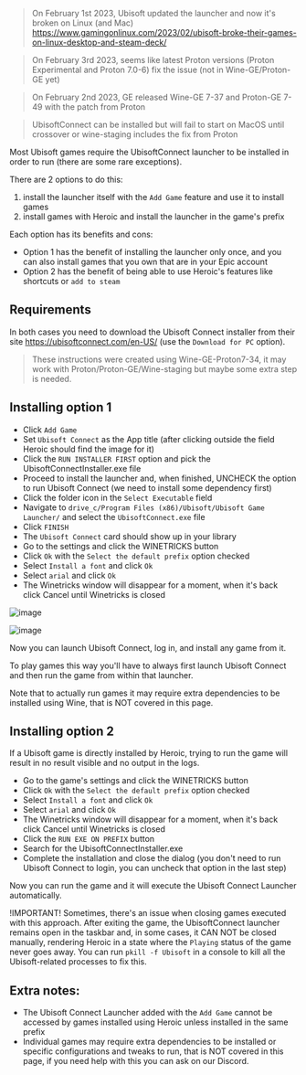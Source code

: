 > On February 1st 2023, Ubisoft updated the launcher and now it's broken on Linux (and Mac) https://www.gamingonlinux.com/2023/02/ubisoft-broke-their-games-on-linux-desktop-and-steam-deck/

> On February 3rd 2023, seems like latest Proton versions (Proton Experimental and Proton 7.0-6) fix the issue (not in Wine-GE/Proton-GE yet)

> On February 2nd 2023, GE released Wine-GE 7-37 and Proton-GE 7-49 with the patch from Proton

> UbisoftConnect can be installed but will fail to start on MacOS until crossover or wine-staging includes the fix from Proton


Most Ubisoft games require the UbisoftConnect launcher to be installed in order to run (there are some rare exceptions).

There are 2 options to do this:
1. install the launcher itself with the `Add Game` feature and use it to install games
2. install games with Heroic and install the launcher in the game's prefix

Each option has its benefits and cons:
- Option 1 has the benefit of installing the launcher only once, and you can also install games that you own that are in your Epic account
- Option 2 has the benefit of being able to use Heroic's features like shortcuts or `add to steam`

## Requirements

In both cases you need to download the Ubisoft Connect installer from their site https://ubisoftconnect.com/en-US/ (use the `Download for PC` option).

> These instructions were created using Wine-GE-Proton7-34, it may work with Proton/Proton-GE/Wine-staging but maybe some extra step is needed.

## Installing option 1

- Click `Add Game`
- Set `Ubisoft Connect` as the App title (after clicking outside the field Heroic should find the image for it)
- Click the `RUN INSTALLER FIRST` option and pick the UbisoftConnectInstaller.exe file
- Proceed to install the launcher and, when finished, UNCHECK the option to run Ubisoft Connect (we need to install some dependency first)
- Click the folder icon in the `Select Executable` field
- Navigate to `drive_c/Program Files (x86)/Ubisoft/Ubisoft Game Launcher/` and select the `UbisoftConnect.exe` file
- Click `FINISH`
- The `Ubisoft Connect` card should show up in your library
- Go to the settings and click the WINETRICKS button
- Click `Ok` with the `Select the default prefix` option checked
- Select `Install a font` and click `Ok`
- Select `arial` and click `Ok`
- The Winetricks window will disappear for a moment, when it's back click Cancel until Winetricks is closed

![image](https://user-images.githubusercontent.com/188464/212219501-b1c0e14c-9369-463d-83cf-2a3a10f279e1.png)

![image](https://user-images.githubusercontent.com/188464/212219557-676d7d10-0122-49ee-99bf-a4ad5bd7c1d4.png)

Now you can launch Ubisoft Connect, log in, and install any game from it.

To play games this way you'll have to always first launch Ubisoft Connect and then run the game from within that launcher.

Note that to actually run games it may require extra dependencies to be installed using Wine, that is NOT covered in this page.

## Installing option 2

If a Ubisoft game is directly installed by Heroic, trying to run the game will result in no result visible and no output in the logs.

- Go to the game's settings and click the WINETRICKS button
- Click `Ok` with the `Select the default prefix` option checked
- Select `Install a font` and click `Ok`
- Select `arial` and click `Ok`
- The Winetricks window will disappear for a moment, when it's back click Cancel until Winetricks is closed
- Click the `RUN EXE ON PREFIX` button
- Search for the UbisoftConnectInstaller.exe
- Complete the installation and close the dialog (you don't need to run Ubisoft Connect to login, you can uncheck that option in the last step)

Now you can run the game and it will execute the Ubisoft Connect Launcher automatically.

!IMPORTANT! Sometimes, there's an issue when closing games executed with this approach. After exiting the game, the UbisoftConnect launcher remains open in the taskbar and, in some cases, it CAN NOT be closed manually, rendering Heroic in a state where the `Playing` status of the game never goes away. You can run `pkill -f Ubisoft` in a console to kill all the Ubisoft-related processes to fix this.

## Extra notes:
- The Ubisoft Connect Launcher added with the `Add Game` cannot be accessed by games installed using Heroic unless installed in the same prefix
- Individual games may require extra dependencies to be installed or specific configurations and tweaks to run, that is NOT covered in this page, if you need help with this you can ask on our Discord.